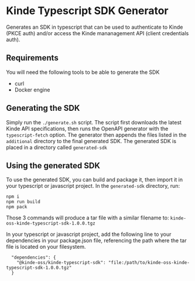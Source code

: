 # Kinde Typescript SDK Generator

Generates an SDK in typescript that can be used to authenticate to Kinde (PKCE auth) and/or access the Kinde mananagement API (client credentials auth).

## Requirements
You will need the following tools to be able to generate the SDK

- curl
- Docker engine

## Generating the SDK
Simply run the `./generate.sh` script. The script first downloads the latest Kinde API specifications, then runs the OpenAPI generator with the `typescript-fetch` option. The generator then appends the files listed in the `additional` directory to the final generated SDK. The generated SDK is placed in a directory called `generated-sdk`

## Using the generated SDK
To use the generated SDK, you can build and package it, then import it in your typescript or javascript project. In the `generated-sdk` directory, run:

```
npm i
npm run build
npm pack
```
Those 3 commands will produce a tar file with a similar filename to: `kinde-oss-kinde-typescript-sdk-1.0.0.tgz`

In your typescript or javascript project, add the following line to your dependencies in your package.json file, referencing the path where the tar file is located on your filesystem.
```
  "dependencies": {
    "@kinde-oss/kinde-typescript-sdk": "file:/path/to/kinde-oss-kinde-typescript-sdk-1.0.0.tgz"
  }
```